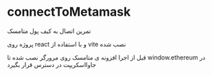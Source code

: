# connectToMetamask

تمرین اتصال به کیف پول متامسک

پروژه روی react و با استفاده از vite نصب شده

قبل از اجرا افزونه ی متامسک روی مرورگر نصب شده تا window.ethereum در جاوااسکریپت در دسترس قرار بگیرد
 

